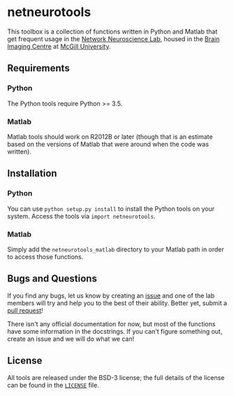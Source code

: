 # netneurotools
This toolbox is a collection of functions written in Python and Matlab that get frequent usage in the [Network Neuroscience Lab](www.misiclab.com), housed in the [Brain Imaging Centre](https://www.mcgill.ca/bic/home) at [McGill University](http://www.mcgill.ca/).

## Requirements

### Python

The Python tools require Python >= 3.5.

### Matlab

Matlab tools should work on R2012B or later (though that is an estimate based on the versions of Matlab that were around when the code was written).

## Installation

### Python

You can use `python setup.py install` to install the Python tools on your system. Access the tools via `import netneurotools`.

### Matlab
Simply add the `netneurotools_matlab` directory to your Matlab path in order to access those functions.

## Bugs and Questions

If you find any bugs, let us know by creating an [issue](https://github.com/netneurolab/netneurotools/issues) and one of the lab members will try and help you to the best of their ability. 
Better yet, submit a [pull request](https://github.com/netneurolab/netneurotools/pulls)!

There isn't any official documentation for now, but most of the functions have some information in the docstrings. 
If you can't figure something out, create an issue and we will do what we can!

## License

All tools are released under the BSD-3 license; the full details of the license can be found in the [`LICENSE`](LICENSE) file.
